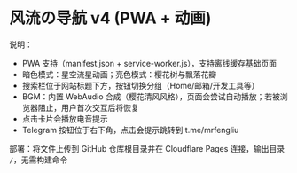 
# 风流の导航 v4 (PWA + 动画)

说明：
- PWA 支持（manifest.json + service-worker.js），支持离线缓存基础页面
- 暗色模式：星空流星动画；亮色模式：樱花树与飘落花瓣
- 搜索栏位于网站标题下方，按钮切换分组（Home/邮箱/开发工具等）
- BGM：内置 WebAudio 合成（樱花清风风格），页面会尝试自动播放；若被浏览器阻止，用户首次交互后将恢复
- 点击卡片会播放电音提示
- Telegram 按钮位于右下角，点击会提示跳转到 t.me/mrfengliu

部署：将文件上传到 GitHub 仓库根目录并在 Cloudflare Pages 连接，输出目录 `/`，无需构建命令
